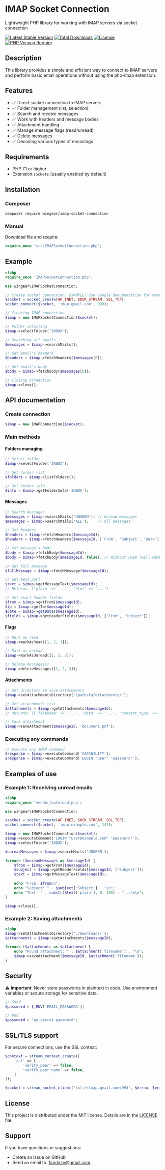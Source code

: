 # IMAP Socket Connection

Lightweight PHP library for working with IMAP servers via socket connection

[![Latest Stable Version](https://poser.pugx.org/wingear/imap-socket-connection/v/stable)](https://packagist.org/packages/wingear/imap-socket-connection)
[![Total Downloads](https://poser.pugx.org/wingear/imap-socket-connection/downloads)](https://packagist.org/packages/wingear/imap-socket-connection)
[![License](https://poser.pugx.org/wingear/imap-socket-connection/license)](https://packagist.org/packages/wingear/imap-socket-connection)
[![PHP Version Require](https://poser.pugx.org/wingear/imap-socket-connection/require/php)](https://packagist.org/packages/wingear/imap-socket-connection)

## Description

This library provides a simple and efficient way to connect to IMAP servers and perform basic email operations without using the php-imap extension.

## Features

- ✅ Direct socket connection to IMAP servers
- ✅ Folder management (list, selection)
- ✅ Search and receive messages
- ✅ Work with headers and message bodies
- ✅ Attachment handling
- ✅ Manage message flags (read/unread)
- ✅ Delete messages
- ✅ Decoding various types of encodings

## Requirements

- PHP 7.1 or higher
- Extension `sockets` (usually enabled by default)

## Installation

### Composer

```bash
composer require wingear/imap-socket-connection
```

### Manual

Download file and require:

```php
require_once 'src/IMAPSocketConnection.php';
```

## Example

```php
<?php
require_once 'IMAPSocketConnection.php';

use wingear\IMAPSocketConnection;

// Create socket connection. EXAMPLE! Use Google documentation for more correct connection to gmail
$socket = socket_create(AF_INET, SOCK_STREAM, SOL_TCP);
socket_connect($socket, 'imap.gmail.com', 993);

// Creating IMAP connection
$imap = new IMAPSocketConnection($socket);

// Folder selecting
$imap->selectFolder('INBOX');

// Searching all emails
$messages = $imap->searchMails();

// Get email's headers
$headers = $imap->fetchHeaders($messages[0]);

// Get email's body
$body = $imap->fetchBody($messages[0]);

// Closing connection
$imap->close();
```

## API documentation

### Create connection

```php
$imap = new IMAPConnection($socket);
```

### Main methods

#### Folders managing

```php
// Select folder
$imap->selectFolder('INBOX');

// Get folder list
$folders = $imap->listFolders();

// Get folder info
$info = $imap->getFolderInfo('INBOX');
```

#### Messages

```php
// Search messages
$messages = $imap->searchMails('UNSEEN'); // Unread messages
$messages = $imap->searchMails('ALL');    // All messages

// Get headers
$headers = $imap->fetchHeaders($messageId);
$headers = $imap->fetchHeaders($messageId, ['From', 'Subject', 'Date']);

// Get message's body
$body = $imap->fetchBody($messageId);
$body = $imap->fetchBody($messageId, false); // Without PEEK (will mark as read)

// Get full message
$fullMessage = $imap->fetchMessage($messageId);

// Get text part
$text = $imap->getMessageText($messageId);
// Returns: ['plain' => '...', 'html' => '...']

// Get exact header fields
$from = $imap->getFrom($messageId);
$to = $imap->getTo($messageId);
$date = $imap->getDate($messageId);
$fields = $imap->getHeaderFields($messageId, ['From', 'Subject']);
```

#### Flags

```php
// Mark as read
$imap->markAsRead([1, 2, 3]);

// Mark as unread
$imap->markAsUnread([1, 2, 3]);

// Delete message(s)
$imap->deleteMessages([1, 2, 3]);
```

#### Attachments

```php
// Set directory to save attachments
$imap->setAttachmentsDirectory('/path/to/attachments/');

// Get attachments list
$attachments = $imap->getAttachments($messageId);
// Returns: [['filename' => '...', 'data' => '...', 'content_type' => '...'], ...]

// Save attachment
$imap->saveAttachment($messageId, 'document.pdf');
```

### Executing any commands

```php
// Execute any IMAP command
$response = $imap->executeCommand('CAPABILITY');
$response = $imap->executeCommand('LOGIN "user" "password"');
```

## Examples of use

### Example 1: Receiving unread emails

```php
<?php
require_once 'vendor/autoload.php';

use wingear\IMAPSocketConnection;

$socket = socket_create(AF_INET, SOCK_STREAM, SOL_TCP);
socket_connect($socket, 'imap.example.com', 143);

$imap = new IMAPSocketConnection($socket);
$imap->executeCommand('LOGIN "user@example.com" "password"');
$imap->selectFolder('INBOX');

$unreadMessages = $imap->searchMails('UNSEEN');

foreach ($unreadMessages as $messageId) {
    $from = $imap->getFrom($messageId);
    $subject = $imap->getHeaderFields($messageId, ['Subject']);
    $text = $imap->getMessageText($messageId);
    
    echo "From: $from\n";
    echo "Subject: " . $subject['Subject'] . "\n";
    echo "Text: " . substr($text['plain'], 0, 100) . "...\n\n";
}

$imap->close();
```

### Example 2: Saving attachments

```php
<?php
$imap->setAttachmentsDirectory('./downloads/');
$attachments = $imap->getAttachments($messageId);

foreach ($attachments as $attachment) {
    echo "Found attachment: " . $attachment['filename'] . "\n";
    $imap->saveAttachment($messageId, $attachment['filename']);
}
```

## Security

⚠️ **Important**: Never store passwords in plaintext in code. Use environment variables or secure storage for sensitive data.

```php
// Good
$password = $_ENV['EMAIL_PASSWORD'];

// Bad
$password = 'my-secret-password';
```

## SSL/TLS support

For secure connections, use the SSL context:

```php
$context = stream_context_create([
    'ssl' => [
        'verify_peer' => false,
        'verify_peer_name' => false,
    ]
]);

$socket = stream_socket_client('ssl://imap.gmail.com:993', $errno, $errstr, 30, STREAM_CLIENT_CONNECT, $context);
```

## License

This project is distributed under the MIT license. Details are in the [LICENSE](LICENSE.md) file.

## Support

If you have questions or suggestions:

- Create an Issue on GitHub
- Send an email to: faridnzv@gmail.com

